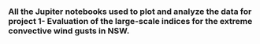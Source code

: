 ###  All the Jupiter notebooks used to plot and analyze the data for project 1- Evaluation of the large-scale indices for the extreme convective wind gusts in NSW.
